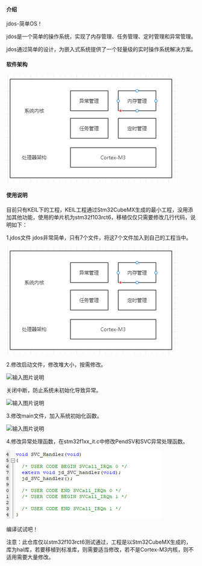 
#### 介绍
jdos-简单OS！

jdos是一个简单的操作系统，实现了内存管理、任务管理、定时管理和异常管理。

jdos通过简单的设计，为嵌入式系统提供了一个轻量级的实时操作系统解决方案。

#### 软件架构

![输入图片说明](fb9d455cd7910ba708f439944b8a527.png)


#### 使用说明
目前只有KEIL下的工程，KEIL工程通过Stm32CubeMX生成的最小工程，没用添加其他功能，使用的单片机为stm32f103rct6，移植仅仅只需要修改几行代码，说明如下：

1.jdos文件
jdos非常简单，只有7个文件，将这7个文件加入到自己的工程当中。

![输入图片说明](fb9d455cd7910ba708f439944b8a527.png)

2.修改启动文件，修改堆大小，按需修改。

![输入图片说明](https://foruda.gitee.com/images/1726031626855695340/b5ed2fbc_8205780.png "1074457ee661164b272144a1de152e3.png")

关闭中断，防止系统未初始化导致异常。

![输入图片说明](https://foruda.gitee.com/images/1726031729329982080/48d2ee8d_8205780.png "8efeaff06365f8a0ab9a3cc0bf4c948.png")

3.修改main文件，加入系统初始化函数。

![输入图片说明](https://foruda.gitee.com/images/1726031780589223911/564e10b4_8205780.png "cd3938d782d761bcab55d0108aa0698.png")

4.修改异常处理函数，在stm32f1xx_it.c中修改PendSV和SVC异常处理函数。

![输入图片说明](2a0c09f3b00dfb5f96635b8390068b6.png)


编译试试吧！

注意：此仓库仅以stm32f103rct6测试通过，工程是以Stm32CubeMX生成的，库为hal库，若要移植到标准库，则需要适当修改，若不是Cortex-M3内核，则不适用需要大量修改。

